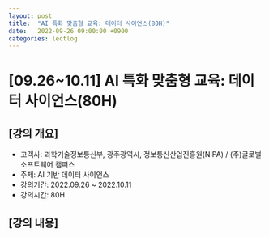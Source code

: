 ```yaml
---
layout: post
title:  "AI 특화 맞춤형 교육: 데이터 사이언스(80H)"
date:   2022-09-26 09:00:00 +0900
categories: lectlog
---
```


# [09.26~10.11] AI 특화 맞춤형 교육: 데이터 사이언스(80H)

## [강의 개요]

* 고객사: 과학기술정보통신부, 광주광역시, 정보통신산업진흥원(NIPA) / (주)글로벌 소프트웨어 캠퍼스
* 주제: AI 기반 데이터 사이언스
* 강의기간: 2022.09.26 ~ 2022.10.11
* 강의시간: 80H

## [강의 내용]

